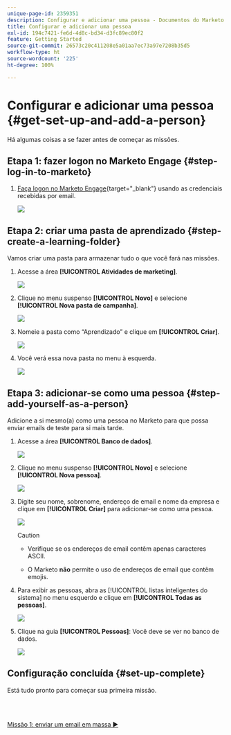 ```yaml
---
unique-page-id: 2359351
description: Configurar e adicionar uma pessoa - Documentos do Marketo - Documentação do produto
title: Configurar e adicionar uma pessoa
exl-id: 194c7421-fe6d-4d8c-bd34-d3fc89ec80f2
feature: Getting Started
source-git-commit: 26573c20c411208e5a01aa7ec73a97e7208b35d5
workflow-type: ht
source-wordcount: '225'
ht-degree: 100%

---
```


# Configurar e adicionar uma pessoa {#get-set-up-and-add-a-person}

Há algumas coisas a se fazer antes de começar as missões.

## Etapa 1: fazer logon no Marketo Engage {#step-log-in-to-marketo}

1. [Faça logon no Marketo Engage](https://app.marketo.com){target="_blank"} usando as credenciais recebidas por email.

   ![](assets/get-set-up-and-add-a-person-1.png)

## Etapa 2: criar uma pasta de aprendizado {#step-create-a-learning-folder}

Vamos criar uma pasta para armazenar tudo o que você fará nas missões.

1. Acesse a área **[!UICONTROL Atividades de marketing]**.

   ![](assets/get-set-up-and-add-a-person-2.png)

1. Clique no menu suspenso **[!UICONTROL Novo]** e selecione **[!UICONTROL Nova pasta de campanha]**.

   ![](assets/get-set-up-and-add-a-person-3.png)

1. Nomeie a pasta como “Aprendizado” e clique em **[!UICONTROL Criar]**.

   ![](assets/get-set-up-and-add-a-person-4.png)

1. Você verá essa nova pasta no menu à esquerda.

   ![](assets/get-set-up-and-add-a-person-5.png)

## Etapa 3: adicionar-se como uma pessoa {#step-add-yourself-as-a-person}

Adicione a si mesmo(a) como uma pessoa no Marketo para que possa enviar emails de teste para si mais tarde.

1. Acesse a área **[!UICONTROL Banco de dados]**.

   ![](assets/get-set-up-and-add-a-person-6.png)

1. Clique no menu suspenso **[!UICONTROL Novo]** e selecione **[!UICONTROL Nova pessoa]**.

   ![](assets/get-set-up-and-add-a-person-7.png)

1. Digite seu nome, sobrenome, endereço de email e nome da empresa e clique em **[!UICONTROL Criar]** para adicionar-se como uma pessoa.

   ![](assets/get-set-up-and-add-a-person-8.png)

   >[!CAUTION]
   >
   >* Verifique se os endereços de email contêm apenas caracteres ASCII.
   >
   >* O Marketo **não** permite o uso de endereços de email que contêm emojis.

1. Para exibir as pessoas, abra as [!UICONTROL listas inteligentes do sistema] no menu esquerdo e clique em **[!UICONTROL Todas as pessoas]**.

   ![](assets/get-set-up-and-add-a-person-9.png)

1. Clique na guia **[!UICONTROL Pessoas]**: Você deve se ver no banco de dados.

   ![](assets/get-set-up-and-add-a-person-10.png)

## Configuração concluída {#set-up-complete}

Está tudo pronto para começar sua primeira missão.

<br> 

[Missão 1: enviar um email em massa ►](/help/marketo/getting-started/quick-wins/send-an-email.md)
